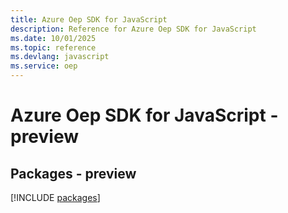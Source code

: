 ```yaml
---
title: Azure Oep SDK for JavaScript
description: Reference for Azure Oep SDK for JavaScript
ms.date: 10/01/2025
ms.topic: reference
ms.devlang: javascript
ms.service: oep
---
```

# Azure Oep SDK for JavaScript - preview
## Packages - preview
[!INCLUDE [packages](oep-index.md)]
